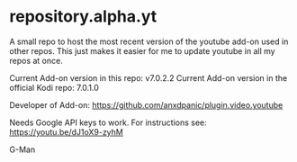 # repository.alpha.yt

A small repo to host the most recent version of the youtube add-on used in other repos. This just makes it easier for me to update youtube in all my repos at once.

Current Add-on version in this repo: v7.0.2.2
Current Add-on version in the official Kodi repo: 7.0.1.0

Developer of Add-on: https://github.com/anxdpanic/plugin.video.youtube

Needs Google API keys to work. For instructions see: https://youtu.be/dJ1oX9-zyhM

G-Man
